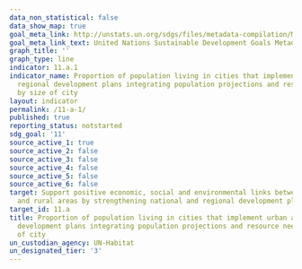 ```yaml
---
data_non_statistical: false
data_show_map: true
goal_meta_link: http://unstats.un.org/sdgs/files/metadata-compilation/Metadata-Goal-11.pdf
goal_meta_link_text: United Nations Sustainable Development Goals Metadata (pdf 2066kB)
graph_title: ''
graph_type: line
indicator: 11.a.1
indicator_name: Proportion of population living in cities that implement urban and
  regional development plans integrating population projections and resource needs,
  by size of city
layout: indicator
permalink: /11-a-1/
published: true
reporting_status: notstarted
sdg_goal: '11'
source_active_1: true
source_active_2: false
source_active_3: false
source_active_4: false
source_active_5: false
source_active_6: false
target: Support positive economic, social and environmental links between urban, peri-urban
  and rural areas by strengthening national and regional development planning
target_id: 11.a
title: Proportion of population living in cities that implement urban and regional
  development plans integrating population projections and resource needs, by size
  of city
un_custodian_agency: UN-Habitat
un_designated_tier: '3'
---
```

